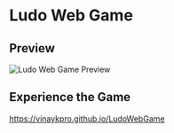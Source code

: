 # Ludo Web Game

## Preview
![Ludo Web Game Preview](https://uc44a605e418515e0a20723c6ae6.previews.dropboxusercontent.com/p/thumb/ACJzsKPbECRDQG8Zb6fnAE2-4GN1KybxphBxx-xYDWH9uhx30SGWpKHVHwnGLw39yjt33nEvTN40FFnc95g6c9iUJsj2cb8h5d_mtL0oINNgF9-3ojve0mIhrOTd2nAEtIJv1IyoCi2dG4jXvjFVt3OKvmzKvg7usuPVyy9m4JnBKgoKJlJLuSN0lnD0f5kBChtUpUUDoqxQPM4a7nlmgAUAJxtg6Ab85ePHwRkkDw2o0eBRIyRBMlqm4RgjlQCv3iqjP5s3WuTLO5uCfEfDvKeNia9441yAkmKHbp87UWsBY9gZKA2y9mq-3R0fJqpc_LrpL9aKkrIitRkcZUnG3rfQU2WMJj-xd2oVslKatrqlfI50-wJ2-1Sh8wLEROhyUOo/p.gif)

## Experience the Game
https://vinaykpro.github.io/LudoWebGame
